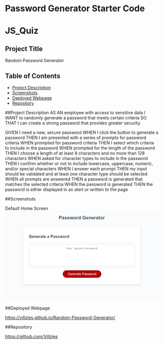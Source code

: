 # Password Generator Starter Code
# JS_Quiz

## Project Title
Random Password Generator

## Table of Contents

- [Project Description](#project-description)
- [Screenshots](#screenshots)
- [Deployed Webpage](#deployed-webpage)
- [Repository](#repository)

##Project Description
AS AN employee with access to sensitive data
I WANT to randomly generate a password that meets certain criteria
SO THAT I can create a strong password that provides greater security

GIVEN I need a new, secure password
WHEN I click the button to generate a password
THEN I am presented with a series of prompts for password criteria
WHEN prompted for password criteria
THEN I select which criteria to include in the password
WHEN prompted for the length of the password
THEN I choose a length of at least 8 characters and no more than 128 characters
WHEN asked for character types to include in the password
THEN I confirm whether or not to include lowercase, uppercase, numeric, and/or special characters
WHEN I answer each prompt
THEN my input should be validated and at least one character type should be selected
WHEN all prompts are answered
THEN a password is generated that matches the selected criteria
WHEN the password is generated
THEN the password is either displayed in an alert or written to the page

##Screenshots

Default Home Screen ![image](/assets/default-page.png)

##Deployed Webpage

https://villzies.github.io/Random-Password-Generator/

##Repository

https://github.com/Villzies
